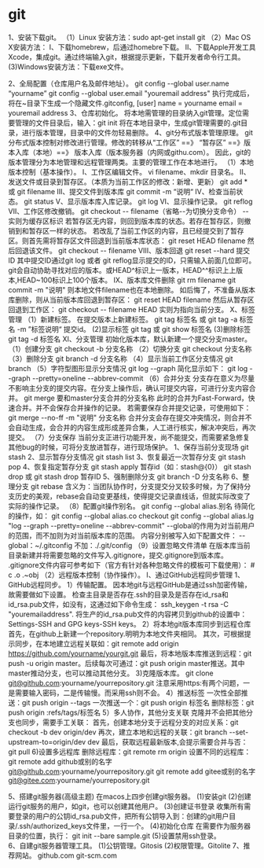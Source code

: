# git  

1、安装下载git。
    （1）Linux 安装方法：sudo apt-get install git
    （2）Mac OS X安装方法：
        I、下载homebrew，后通过homebre下载。
        II、下载Apple开发工具Xcode，集成git。通过终端输入git，根据提示更新，下载开发者命令行工具。
     (3)Windows安装方法：下载exe文件。

2、全局配置（仓库用户名及邮件地址）。
     git config --global user.name “yourname”
     git config --global user.email "youremail address"
     执行完成后，将在~目录下生成一个隐藏文件.gitconfig,
     [user]
         name = yourname
         email = youremail address
3、仓库初始化。
    将本地需管理的目录纳入git管理。定位需要管理的文件目录后，输入：git init
    将在本地目录中，生成git管理需要的.git目录，进行版本管理，目录中的文件勿轻易删除。
4、git分布式版本管理原理。
    git分布式版本控制对修改进行管理。修改的转移从“工作区” ==》 “暂存区” ==》版本入库（本地）==》 版本入库（版本服务器（内网或githu.com）。
    因此，git的版本管理分为本地管理和远程管理两类。主要的管理工作在本地进行。
   （1）本地版本控制（基本操作）。
    I、工作区编辑文件。
       vi filename、mkdir 目录名。
    II、发送文件或目录到暂存区。（本质为当前工作区的修改：新增、更新）
       git add * 或 git filename
    III、提交文件到版本库
       git commit -m “说明“
    IV、检查当前状态。
       git status
    V、显示版本库入库记录。
       git log
    VI、显示操作记录。
       git reflog
    VII、工作区修改撤销。
       git checkout -- filename（省略--为切换分支命令）
       -- 实则为缓存区标识
       若暂存区无内容，则回到版本库的状态。若存在暂存区，则撤销到和暂存区一样的状态。
       若改乱了当前工作区的内容，且已经提交到了暂存区。则首先需将暂存区文件回退到当前版本库状态：
       git reset HEAD filename
       然后回退该文件。
       git checkout -- filename
    VIII、版本回退
       git reset --hard 提交ID
       其中提交ID通过git log 或者 git reflog显示提交的ID，只需输入前面几位即可。git会自动协助寻找对应的版本。或HEAD^标识上一版本，HEAD^^标识上上版本,HEAD~100标识上100个版本。
    IX、版本库文件删除
       git rm filename
       git commit -m "说明"
       则本地文件filename也在本地删除。
       如后悔了，不准备从版本库删除，则从当前版本库回退到暂存区：
       git reset HEAD filename
       然后从暂存区回退到工作区：
       git checkout -- filename
       HEAD 实则为指向当前分支。
    X、标签管理
       （1）新建标签。
            在提交版本上新建标签。
            git tag 标签名 或 git tag -a 标签名 -m ”标签说明“ 提交id。
        (2)显示标签
            git tag 或 git show 标签名
        (3)删除标签
            git tag -d 标签名
    XI、分支管理
        初始化版本库，默认新建一个提交分支master。
        （1）创建分支
            git checkout -b 分支名称
        （2）切换分支
            git checkout 分支名称
        （3）删除分支
            git branch -d 分支名称
        （4）显示当前工作区分支情况
            git branch
        （5）字符型图形显示分支情况
            git log --graph
            简化显示如下：
            git log --graph --pretty=oneline --abbrev-commit
        （6）合并分支
            分支存在意义为尽量不影响主分支的提交内容。在分支上操作后，确认可提交内容，可进行分支内容合并。
            git merge 要和master分支合并的分支名称
            此时的合并为Fast-Forward，快速合并。并不会保存合并操作的记录。
            若需要保存合并提交记录，可使用如下：
            git merge --no-ff -m "说明" 分支名称 
            合并分支会存在提交冲突情况，则合并不会自动生成，会合并的内容生成形成差异合集，人工进行核实，解决冲突后，再次提交。
        （7）分支保存
            当前分支正进行功能开发，尚不能提交，而需要紧急修复其他bug的时候，可将分支放进暂存，进行现场保护。
            1、保存当前分支现场
                git stash
            2、显示暂存分支情况
                git stash list
            3、恢复最近一次暂存分支
                git stash pop
            4、恢复指定暂存分支
                git stash apply 暂存id（如：stash@{0}）
                git stash drop 或 git stash drop 暂存ID
            5、强制删除分支
                git branch -D 分支名称
            6、整理分支
                git rebase
                含义为：当团队协作时，分支提交分叉较多时候，为了保持分支历史的美观，rebase会自动变更基线，使得提交记录直线话，但就实际改变了实际的操作记录。
        （8）配置git操作别名。
            git config --global alias.别名 待简化的操作，如：
            git config --global alias.co checkout
            git config --global alias.lg "log --graph --pretty=oneline --abbrev-commit"
            --global的作用为对当前用户的范围，而不加则为对当前版本库的范围。
            内容分别被写入如下配置文件：
            --global：~/.gitconfig
            不加：./.git/config
        （9）设置忽略文件清单
            在版本库当前目录新建并将需要忽略的文件写入.gitignore，提交.gitignore到版本库。
            .gitignore文件内容可参考如下（官方有针对各种忽略文件的模板可下载使用）：
            # c
            .o
            .~obj
    （2）远程版本控制（协作操作）。
     I、通过GitHub远程同步管理
         1、GitHub远程同步。
            1）传输配置。
                因本地git与远程GitHub是通过ssh加密传输，故需要做如下设置。
                检查主目录是否存在.ssh的目录及是否存在id_rsa和id_rsa.pub文件，如没有，这通过如下命令生成：
                ssh_keygen -t rsa -C "youremailaddress".
                将生产的id_rsa.pub文件的内容拷贝到github的设置中：
                Settings-SSH and GPG keys-SSH keys。
            2）将本地git版本库同步到远程仓库
                首先，在github上新建一个repository.明明为本地文件夹相同。
                其次，可根据提示同步，在本地建立远程关联如：git remote add origin https://github.com/yourname/yourgit.git
                最后，将本地版本库推送到远程：git push -u origin master。后续每次可通过：git push origin master推送。其中master推动分支，也可以推动其他分支。
            3)克隆版本库。
                git clone git@github.com:yourname/yourrepository.git
                注意采用https:有两个问题，一是需要输入密码，二是传输慢。而采用ssh则不会。
            4）推送标签
                一次性全部推送：git push origin --tags
                一次推送一个：git push origin 标签名
                删除标签：git push origin :refs/tags/标签名
            5）多人协作，其他分支关联
                克隆并不会把其他分支也同步，需要手工关联：
                首先，创建本地分支于远程分支的对应关系：git checkout -b dev origin/dev
                再次，建立本地和远程的关联：git branch --set-upstream-to=origin/dev dev
                最后，获取远程最新版本,会提示需要合并与否：git pull
            6)设置多远程库
                删除远程库：git remote rm origin
                设置不同的远程库：
                git remote add github或别的名字 git@github.com:yourname/yourrepository.git
                git remote add gitee或别的名字 git@gitee.com:yourname/yourrepository.git

5、搭建git服务器(高级主题)
    在macos上四步创建git服务器。
    (1)安装git
    (2)创建运行git服务的用户，如git，也可以创建其他用户。
    (3)创建证书登录
        收集所有需要登录的用户的公钥id_rsa.pub文件，把所有公钥导入到：创建的git用户目录/.ssh/authorized_keys文件里，一行一个。
    (4)初始化仓库
        在需要作为服务器目录的位置，执行：
        git init --bare sample.git
    (5)设置禁用ssh登录。  
6、自建git服务器管理工具。
    (1)公钥管理。Gitosis
    (2)权限管理。Gitolite
7、推荐网站。
    github.com
    git-scm.com
